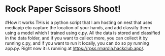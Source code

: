 # Rock Paper Scissors Shoot!
#How it works
THis is a python script that I am hosting on nest that uses mediapip eto capture the location of your hands, and add classify them using a model which I trained using c.py. All the data is stored and classified in the data folder, and if you want to callect more, you can collect it by running c.py, and if you want to run it locally, you can do so py running app.py. Right now it is running at  https://rpss.rmardia.hackclub.app/.
